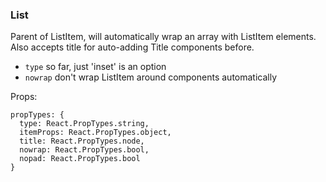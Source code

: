 ### List
Parent of ListItem, will automatically wrap an array with ListItem
elements. Also accepts title for auto-adding Title components before.

- `type` so far, just 'inset' is an option
- `nowrap` don't wrap ListItem around components automatically


Props:
```
propTypes: {
  type: React.PropTypes.string,
  itemProps: React.PropTypes.object,
  title: React.PropTypes.node,
  nowrap: React.PropTypes.bool,
  nopad: React.PropTypes.bool
}
```